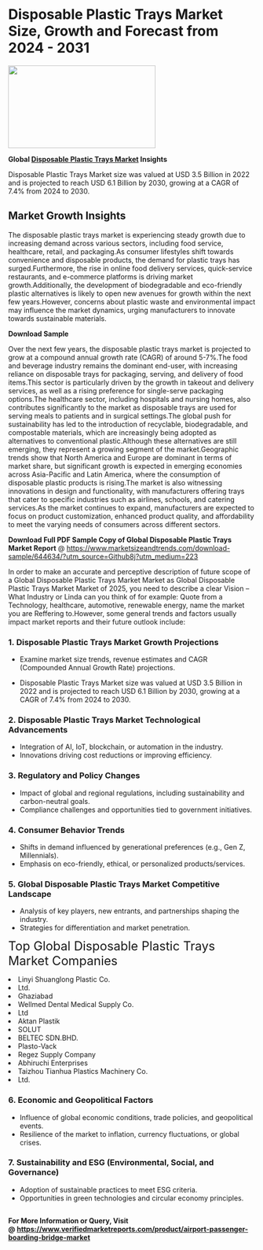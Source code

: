 <H1>Disposable Plastic Trays Market Size, Growth and Forecast from 2024 - 2031</H1><img class="aligncenter size-medium wp-image-584254" src="https://thirdeyenews.in/wp-content/uploads/2024/09/Global-Market-Research-300x168.jpeg" alt="" width="300" height="168" /><p><strong>Global&nbsp;<a href="https://www.marketsizeandtrends.com/download-sample/644634/?utm_source=Github8j?utm_medium=223">Disposable Plastic Trays Market</a> Insights</strong></p><p>Disposable Plastic Trays Market size was valued at USD 3.5 Billion in 2022 and is projected to reach USD 6.1 Billion by 2030, growing at a CAGR of 7.4% from 2024 to 2030.</p><p><h2>Market Growth Insights</h2> <p>The disposable plastic trays market is experiencing steady growth due to increasing demand across various sectors, including food service, healthcare, retail, and packaging.As consumer lifestyles shift towards convenience and disposable products, the demand for plastic trays has surged.Furthermore, the rise in online food delivery services, quick-service restaurants, and e-commerce platforms is driving market growth.Additionally, the development of biodegradable and eco-friendly plastic alternatives is likely to open new avenues for growth within the next few years.However, concerns about plastic waste and environmental impact may influence the market dynamics, urging manufacturers to innovate towards sustainable materials.</p> <p><strong>Download Sample</strong></p> <p>Over the next few years, the disposable plastic trays market is projected to grow at a compound annual growth rate (CAGR) of around 5-7%.The food and beverage industry remains the dominant end-user, with increasing reliance on disposable trays for packaging, serving, and delivery of food items.This sector is particularly driven by the growth in takeout and delivery services, as well as a rising preference for single-serve packaging options.The healthcare sector, including hospitals and nursing homes, also contributes significantly to the market as disposable trays are used for serving meals to patients and in surgical settings.The global push for sustainability has led to the introduction of recyclable, biodegradable, and compostable materials, which are increasingly being adopted as alternatives to conventional plastic.Although these alternatives are still emerging, they represent a growing segment of the market.Geographic trends show that North America and Europe are dominant in terms of market share, but significant growth is expected in emerging economies across Asia-Pacific and Latin America, where the consumption of disposable plastic products is rising.The market is also witnessing innovations in design and functionality, with manufacturers offering trays that cater to specific industries such as airlines, schools, and catering services.As the market continues to expand, manufacturers are expected to focus on product customization, enhanced product quality, and affordability to meet the varying needs of consumers across different sectors.</p> <p><span class=""><strong>Download Full PDF Sample Copy of Global Disposable Plastic Trays Market Report</strong> @ <a href="https://www.marketsizeandtrends.com/download-sample/644634/?utm_source=Github8j?utm_medium=223" target="_blank">https://www.marketsizeandtrends.com/download-sample/644634/?utm_source=Github8j?utm_medium=223</a></span></p><p>In order to make an accurate and perceptive description of future scope of a Global&nbsp;Disposable Plastic Trays Market Market as Global&nbsp;Disposable Plastic Trays Market Market of 2025, you need to describe a clear Vision &ndash; What Industry or Linda can you think of for example: Quote from a Technology, healthcare, automotive, renewable energy, name the market you are Reffering to.However, some general trends and factors usually impact market reports and their future outlook include:</p><h3>1.&nbsp;<strong>Disposable Plastic Trays Market Growth Projections</strong></h3><ul><li>Examine market size trends, revenue estimates and CAGR (Compounded Annual Growth Rate) projections.</li><li><p>Disposable Plastic Trays Market size was valued at USD 3.5 Billion in 2022 and is projected to reach USD 6.1 Billion by 2030, growing at a CAGR of 7.4% from 2024 to 2030.</p></li></ul><h3>2.&nbsp;<strong>Disposable Plastic Trays Market Technological Advancements</strong></h3><ul><li>Integration of AI, IoT, blockchain, or automation in the industry.</li><li>Innovations driving cost reductions or improving efficiency.</li></ul><h3>3.&nbsp;<strong>Regulatory and Policy Changes</strong></h3><ul><li>Impact of global and regional regulations, including sustainability and carbon-neutral goals.</li><li>Compliance challenges and opportunities tied to government initiatives.</li></ul><h3>4.&nbsp;<strong>Consumer Behavior Trends</strong></h3><ul><li>Shifts in demand influenced by generational preferences (e.g., Gen Z, Millennials).</li><li>Emphasis on eco-friendly, ethical, or personalized products/services.</li></ul><h3>5.&nbsp;<strong>Global Disposable Plastic Trays Market Competitive Landscape</strong></h3><ul><li>Analysis of key players, new entrants, and partnerships shaping the industry.</li><li>Strategies for differentiation and market penetration.</li></ul><p data-pm-slice="1 1 []"><span style="color: inherit; font-family: inherit; font-size: 25px;">Top Global Disposable Plastic Trays Market Companies</span></p><div class="" data-test-id=""><p><li>Linyi Shuanglong Plastic Co.</li><li> Ltd.</li><li> Ghaziabad</li><li> Wellmed Dental Medical Supply Co.</li><li> Ltd</li><li> Aktan Plastik</li><li> SOLUT</li><li> BELTEC SDN.BHD.</li><li> Plasto-Vack</li><li> Regez Supply Company</li><li> Abhiruchi Enterprises</li><li> Taizhou Tianhua Plastics Machinery Co.</li><li>Ltd.</li></p></div><h3>6.&nbsp;<strong>Economic and Geopolitical Factors</strong></h3><ul><li>Influence of global economic conditions, trade policies, and geopolitical events.</li><li>Resilience of the market to inflation, currency fluctuations, or global crises.</li></ul><h3>7.&nbsp;<strong>Sustainability and ESG (Environmental, Social, and Governance)</strong></h3><ul><li>Adoption of sustainable practices to meet ESG criteria.</li><li>Opportunities in green technologies and circular economy principles.</li></ul><h2><strong style="font-size: 14px;">For More Information or Query, Visit @&nbsp;</strong><a style="background-color: #ffffff; font-size: 14px;" href="https://www.marketsizeandtrends.com/report/disposable-plastic-trays-market/" target="_blank">https://www.verifiedmarketreports.com/product/airport-passenger-boarding-bridge-market</a></h2>